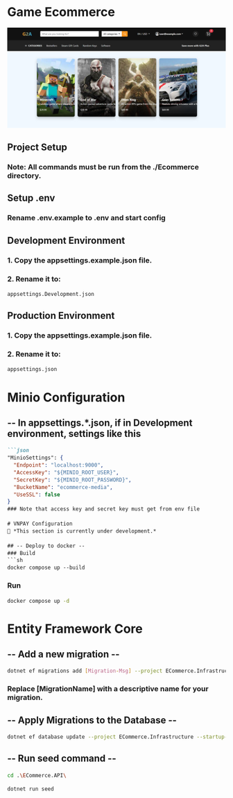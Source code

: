 # Game Ecommerce
![LOGO](./assets/image.png)

## Project Setup
### Note: All commands must be run from the ./Ecommerce directory.

## Setup .env
### Rename .env.example to .env and start config

## Development Environment
### 1. Copy the appsettings.example.json file.
### 2. Rename it to:
```sh
appsettings.Development.json
```

## Production Environment
### 1. Copy the appsettings.example.json file.
### 2. Rename it to:
```sh
appsettings.json
```

# Minio Configuration
## -- In appsettings.*.json, if in Development environment, settings like this
```markdown
```json
"MinioSettings": {
  "Endpoint": "localhost:9000",
  "AccessKey": "${MINIO_ROOT_USER}",
  "SecretKey": "${MINIO_ROOT_PASSWORD}",
  "BucketName": "ecommerce-media",
  "UseSSL": false
}
### Note that access key and secret key must get from env file

# VNPAY Configuration
🚧 *This section is currently under development.* 

## -- Deploy to docker -- 
### Build
```sh
docker compose up --build
```
### Run 
```sh 
docker compose up -d 
```

# Entity Framework Core
## -- Add a new migration -- 
```sh
dotnet ef migrations add [Migration-Msg] --project ECommerce.Infrastructure --startup-project ECommerce.API --output-dir Data/Migrations
```

### Replace [MigrationName] with a descriptive name for your migration.

## -- Apply Migrations to the Database --
```sh
dotnet ef database update --project ECommerce.Infrastructure --startup-project ECommerce.API
```

## -- Run seed command --
```sh
cd .\ECommerce.API\
```
```sh
dotnet run seed
```